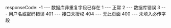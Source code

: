 responseCode:
             -1 --- 数据库非重复字段已存在
             1 --- 正常
             2 --- 数据库错误
             3 --- 用户名或密码错误
             401 --- 接口未授权
             404 --- 无此页面
             400 --- 未填入必传字段